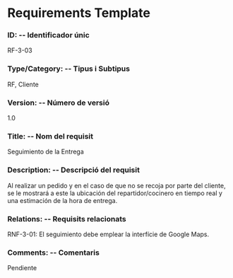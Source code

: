 ﻿# Requirements Template 

### ID: -- Identificador únic 
RF-3-03 

### Type/Category: -- Tipus i Subtipus 
RF, Cliente
 
### Version: -- Número de versió 
1.0
 
### Title: -- Nom del requisit 
Seguimiento de la Entrega

### Description: -- Descripció del requisit 
Al realizar un pedido y en el caso de que no se recoja por parte del cliente, se le mostrará a este la ubicación del repartidor/cocinero en tiempo real y una estimación de la hora de entrega.

### Relations: -- Requisits relacionats 
RNF-3-01: El seguimiento debe emplear la interfície de Google Maps.
 
### Comments: -- Comentaris 
Pendiente
